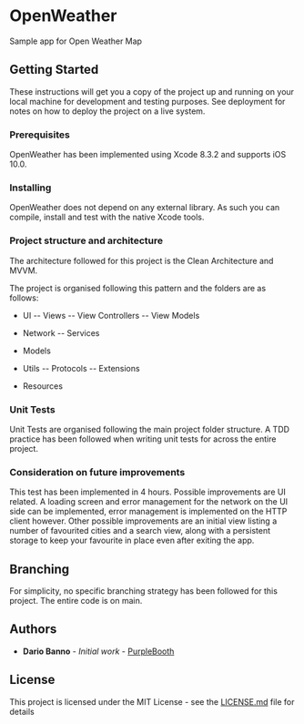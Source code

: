 # OpenWeather
Sample app for Open Weather Map

## Getting Started


These instructions will get you a copy of the project up and running on your local machine for development and testing purposes. See deployment for notes on how to deploy the project on a live system.

### Prerequisites

OpenWeather has been implemented using Xcode 8.3.2 and supports iOS 10.0.

### Installing

OpenWeather does not depend on any external library. As such you can compile, install and test with the native Xcode tools.

### Project structure and architecture

The architecture followed for this project is the Clean Architecture and MVVM.

The project is organised following this pattern and the folders are as follows:

- UI
-- Views
-- View Controllers
-- View Models

- Network
-- Services

- Models

- Utils
-- Protocols
-- Extensions

- Resources 

### Unit Tests

Unit Tests are organised following the main project folder structure. A TDD practice has been followed when writing unit tests for across the entire project.

### Consideration on future improvements

This test has been implemented in 4 hours. Possible improvements are UI related. A loading screen and error management for the network on the UI side can be implemented, error management is implemented on the HTTP client however. 
Other possible improvements are an initial view listing a number of favourited cities and a search view, along with a persistent storage to keep your favourite in place even after exiting the app.

## Branching

For simplicity, no specific branching strategy has been followed for this project. The entire code is on main. 

## Authors

* **Dario Banno** - *Initial work* - [PurpleBooth](https://github.com/PurpleBooth)

## License

This project is licensed under the MIT License - see the [LICENSE.md](LICENSE.md) file for details


